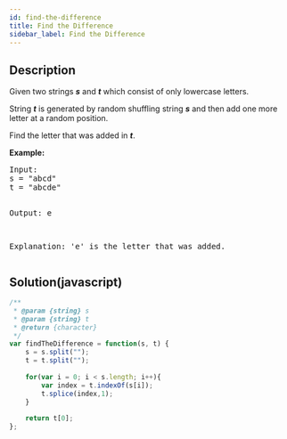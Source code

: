 ```yaml
---
id: find-the-difference
title: Find the Difference
sidebar_label: Find the Difference
---
```

## Description
<div class="description">
<p>
Given two strings <b><i>s</i></b> and <b><i>t</i></b> which consist of only lowercase letters.</p>

<p>String <b><i>t</i></b> is generated by random shuffling string <b><i>s</i></b> and then add one more letter at a random position.</p>

<p>Find the letter that was added in <b><i>t</i></b>.</p>

<p><b>Example:</b>
<pre>
Input:
s = "abcd"
t = "abcde"

Output:
e

Explanation:
'e' is the letter that was added.
</pre>
</div>

## Solution(javascript)
```javascript
/**
 * @param {string} s
 * @param {string} t
 * @return {character}
 */
var findTheDifference = function(s, t) {
    s = s.split("");
    t = t.split("");
    
    for(var i = 0; i < s.length; i++){
        var index = t.indexOf(s[i]);
        t.splice(index,1);
    }
    
    return t[0];
};
```